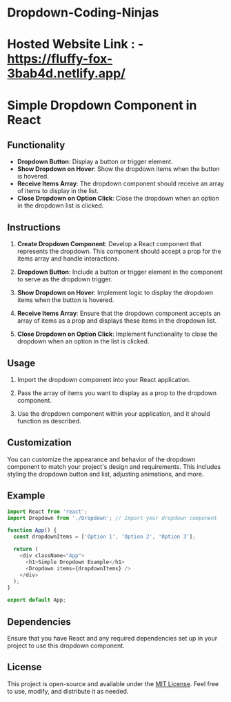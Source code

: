 # Dropdown-Coding-Ninjas

# Hosted Website Link : - https://fluffy-fox-3bab4d.netlify.app/

# Simple Dropdown Component in React

## Functionality

- **Dropdown Button**: Display a button or trigger element.
- **Show Dropdown on Hover**: Show the dropdown items when the button is hovered.
- **Receive Items Array**: The dropdown component should receive an array of items to display in the list.
- **Close Dropdown on Option Click**: Close the dropdown when an option in the dropdown list is clicked.

## Instructions

1. **Create Dropdown Component**: Develop a React component that represents the dropdown. This component should accept a prop for the items array and handle interactions.

2. **Dropdown Button**: Include a button or trigger element in the component to serve as the dropdown trigger.

3. **Show Dropdown on Hover**: Implement logic to display the dropdown items when the button is hovered.

4. **Receive Items Array**: Ensure that the dropdown component accepts an array of items as a prop and displays these items in the dropdown list.

5. **Close Dropdown on Option Click**: Implement functionality to close the dropdown when an option in the list is clicked.

## Usage

1. Import the dropdown component into your React application.

2. Pass the array of items you want to display as a prop to the dropdown component.

3. Use the dropdown component within your application, and it should function as described.

## Customization

You can customize the appearance and behavior of the dropdown component to match your project's design and requirements. This includes styling the dropdown button and list, adjusting animations, and more.

## Example

```javascript
import React from 'react';
import Dropdown from './Dropdown'; // Import your dropdown component

function App() {
  const dropdownItems = ['Option 1', 'Option 2', 'Option 3'];

  return (
    <div className="App">
      <h1>Simple Dropdown Example</h1>
      <Dropdown items={dropdownItems} />
    </div>
  );
}

export default App;
```

## Dependencies

Ensure that you have React and any required dependencies set up in your project to use this dropdown component.

## License

This project is open-source and available under the [MIT License](LICENSE). Feel free to use, modify, and distribute it as needed.

